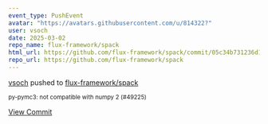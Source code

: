 ```yaml
---
event_type: PushEvent
avatar: "https://avatars.githubusercontent.com/u/814322?"
user: vsoch
date: 2025-03-02
repo_name: flux-framework/spack
html_url: https://github.com/flux-framework/spack/commit/05c34b731236d1e4a47473ff963482e8c17ed19e
repo_url: https://github.com/flux-framework/spack
---
```


<a href='https://github.com/vsoch' target='_blank'>vsoch</a> pushed to <a href='https://github.com/flux-framework/spack' target='_blank'>flux-framework/spack</a>

<small>py-pymc3: not compatible with numpy 2 (#49225)</small>

<a href='https://github.com/flux-framework/spack/commit/05c34b731236d1e4a47473ff963482e8c17ed19e' target='_blank'>View Commit</a>